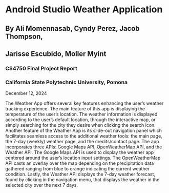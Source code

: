 # Android Studio Weather Application
## By Ali Momennasab, Cyndy Perez, Jacob Thompson, 
## Jarisse Escubido, Moller Myint

### CS4750 Final Project Report
### California State Polytechnic University, Pomona
December 12, 2024

The Weather App offers several key features enhancing the user’s weather tracking experience. The main feature of this app is displaying the temperature of the user’s location. The weather information is displayed according to the user’s default location, through the interactive map, or simply searching for the city they desire when clicking the search icon. Another feature of the Weather App is its slide-out navigation panel which facilitates seamless access to the additional weather tools: the main page, the 7-day (weekly) weather page, and the credits/contact page. The app incorporates three APIs: Google Maps API, OpenWeatherMap API, and the Weather API. The Google Maps API is used to display the weather app centered around the user’s location input settings. The OpenWeatherMap API casts an overlay over the map depending on the precipitation data gathered ranging from blue to orange indicating the current weather condition. Lastly, the Weather API displays the 7-day weather forecast, found by clicking in the navigation menu, that displays the weather in the selected city over the next 7 days.
